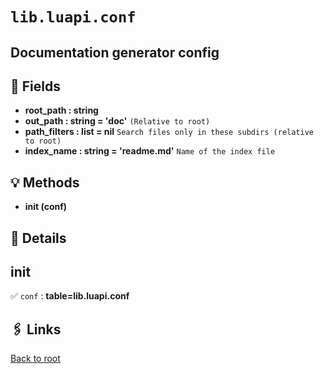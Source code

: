 # `lib.luapi.conf`

## Documentation generator config

## 📜 Fields

+ **root_path : string**
+ **out_path : string = 'doc'**
  `(Relative to root)`
+ **path_filters : list = nil**
  `Search files only in these subdirs (relative to root)`
+ **index_name : string = 'readme.md'**
  `Name of the index file`

## 💡 Methods

+ **init (conf)**

## 🧩 Details

## init

✅ `conf` : **table=lib.luapi.conf**

## 🖇️ Links

[Back to root](../doc/readme.md)
